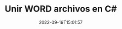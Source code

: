 ---
############################# Static ############################
layout: "auto-gen-merger"
date: 2022-09-19T15:01:57
draft: false
otherformats: csv doc docx dot dotm dotx epub html one pdf ppt rtf vdx xls xps bmp

############################# Head ############################
head_title: "Unir WORD archivos en C# | WORD Fusión"
head_description: "Une múltiples archivos WORD en un solo archivo usando la API de fusión de documentos C# .NET. Una páginas específicas o rangos de páginas de varios documentos en un solo documento."

############################# Header ############################
title: "Unir WORD archivos en C#"
description: "Únase a WORD con unas pocas líneas de código .NET."
bg_image: "https://cms.admin.containerize.com/templates/aspose/App_Themes/V3/images/bg/header1.png"
bg_overlay: false
button:
    enable: true
    icon: "fas fa-arrow-down"
    label: "Descargue prueba gratis"
    link: "https://downloads.groupdocs.com/merger/net"

############################# SubMenu ############################
submenu:
    enable: true

    left:
        img_alt: "GroupDocs.Merger for .NET"
        image: "https://cms.admin.containerize.com/templates/groupdocs/images/product-logos/90x90-noborder/groupdocs-merger-net.png"
        product: "GroupDocs.Merger"
        platform: ".NET"

    middle:
        button:

            # button loop
            - link: "https://apireference.groupdocs.com/merger/net"
              text: "Referencia de la API"

            # button loop
            - link: "https://github.com/groupdocs-merger"
              text: "Ejemplos de código"

            # button loop
            - link: "https://products.groupdocs.app/merger/family"
              text: "demostraciones en vivo"

            # button loop
            - link: "https://purchase.groupdocs.com/pricing/merger/net"
              text: "Precios"

    right:
        link_download: "https://downloads.groupdocs.com/merger"
        link_learn: "https://docs.groupdocs.com/merger/net"
        link_buy: "https://purchase.groupdocs.com"

############################# About ############################
about:
    enable: true
    title: "Acerca de la API de GroupDocs.Merger for .NET"
    content: |
        [GroupDocs.Merger for .NET](/es/merger/net/) brinda una solución conveniente para unir múltiples PDF, Microsoft Office (Word, Excel, PowerPoint, OneNote), OpenDocument, HTML, imágenes y muchos otros documentos en un solo archivo dentro de las aplicaciones de .NET. GroupDocs.Merger le ahorrará mucho esfuerzo, ya que puede unir WORD documentos; no es necesario instalar ningún software de terceros, aplicaciones de escritorio o complementos. ¡Ahora no es necesario perder el tiempo y unir archivos manualmente! La misión de GroupDocs es proporcionar la mejor calidad y simplificar los flujos de trabajo de procesamiento de documentos.
        
        GroupDocs.Merger API es una opción correcta para soluciones corporativas que necesitan funciones de unión de archivos. Estas API son compatibles con todos los principales sistemas operativos y plataformas, incluido .NET Framework, .NET Standard, .NET Core, Mono.

############################# Steps ############################
steps:
    enable: true
    title_left: "Cómo unir varios archivos WORD"
    content_left: |
        [GroupDocs.Merger for .NET](/es/merger/net/) facilita a los desarrolladores de .NET unir dos o más archivos WORD dentro de sus aplicaciones mediante la implementación de un unos sencillos pasos.
        
        * Cree una nueva instancia de **Merger** y pase la ruta del documento de origen como parámetro del constructor.
        * Llame a **Join** de la clase **Merger** y pase la ruta del segundo documento de origen.
        * Llame a **Guardar** de la clase **Merger** para guardar el documento fusionado.

    title_right: "Requisitos del sistema"
    content_right: |
        Las API de GroupDocs.Merger for .NET son compatibles con todas las principales plataformas y sistemas operativos. Antes de ejecutar el código a continuación, asegúrese de tener instalados los siguientes requisitos previos en su sistema.

        * Sistemas operativos: Microsoft Windows, Linux, Mac OS
        * Entornos de desarrollo: Visual Studio, Xamarin, MonoDevelop
        * Marcos: .NET Framework, .NET Standard, .NET Core, Mono
        * Descarga la última versión de GroupDocs.Merger for .NET de [NuGet](https://www.nuget.org/packages/groupdocs.merger)
         
    code: |
     {{% merger/additional-styles %}}
     {{< merger/code-merger title="Cómo unir archivos WORD usando el código de ejemplo C#">}}

        ```csharp    
        // Unir WORD archivos usando GroupDocs.Merger API
        // Crear una instancia de Fusión con el documento de entrada WORD
        using (Merger merger = new Merger("input1.word"))
          {
            // Llame al método Join de la instancia de la clase Merger y pase la segunda ruta del documento de origen
            merger.Join("input2.word");
    
            // Llame al método Save de la instancia de la clase Merger para guardar el documento combinado
            merger.Save("merged-file.word");
          }
        ```
     {{< /merger/code-merger >}}

############################# Demos ############################
demos:
    enable: true
    title: "Demostraciones en vivo: aplicación en línea para unir documentos"
    content: |
       Únase a más de un archivo WORD ahora mismo visitando el sitio web [GroupDocs.Merger Live Demos](https://products.groupdocs.app/merger/word).
       La demostración en vivo tiene los siguientes beneficios.
        
############################# About Formats ############################
about_formats:
    enable: true

############################# More Formats ############################
more_formats:
    enable: true
    title: "Unirse a otros formatos de documentos"
    content: |
        .NET API de fusión de documentos para formatos de archivo e imágenes. Reúna algunos de los formatos de documentos populares como se indica a continuación.

############################# Back to top ###############################
back_to_top:
    enable: true
---
